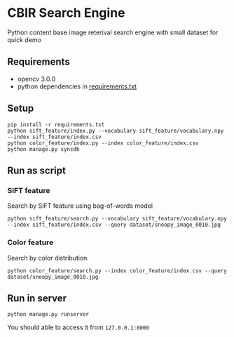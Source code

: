 # CBIR Search Engine
Python content base image reterival search engine with small dataset for quick demo

## Requirements
 - opencv 3.0.0
 - python dependencies in [requirements.txt](requirements.txt)

## Setup
```
pip install -r requirements.txt
python sift_feature/index.py --vocabulary sift_feature/vocabulary.npy --index sift_feature/index.csv
python color_feature/index.py --index color_feature/index.csv
python manage.py syncdb
```

## Run as script
### SIFT feature
Search by SIFT feature using bag-of-words model
```
python sift_feature/search.py --vocabulary sift_feature/vocabulary.npy --index sift_feature/index.csv --query dataset/snoopy_image_0010.jpg
```

### Color feature
Search by color distribution
```
python color_feature/search.py --index color_feature/index.csv --query dataset/snoopy_image_0010.jpg
```

## Run in server
```
python manage.py runserver
```
You should able to access it from ``127.0.0.1:8000``
